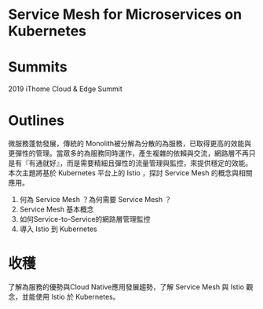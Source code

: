 Service Mesh for Microservices on Kubernetes
===

# Summits

2019 iThome Cloud & Edge Summit

# Outlines

微服務蓬勃發展，傳統的 Monolith被分解為分散的為服務，已取得更高的效能與更彈性的管理。當眾多的為服務同時運作，產生複雜的依賴與交流，網路層不再只是有『有通就好』，而是需要精細且彈性的流量管理與監控，來提供穩定的效能。本次主題將基於 Kubernetes 平台上的 Istio ，探討 Service Mesh 的概念與相關應用。
1. 何為 Service Mesh ？為何需要 Service Mesh ？
2. Service Mesh 基本概念
3. 如何Service-to-Service的網路層管理監控
4. 導入 Istio 到 Kubernetes

# 收穫

了解為服務的優勢與Cloud Native應用發展趨勢，了解 Service Mesh 與 Istio 觀念，並能使用 Istio 於 Kubernetes。
